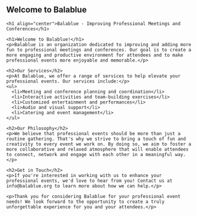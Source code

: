 ## Welcome to Balablue

    <h1 align="center">Balablue - Improving Professional Meetings and Conferences</h1>

    <h1>Welcome to Balablue!</h1>
    <p>Balablue is an organization dedicated to improving and adding more fun to professional meetings and conferences. Our goal is to create a more engaging and productive environment for attendees and to make professional events more enjoyable and memorable.</p>
    
    <h2>Our Services</h2>
    <p>At Balablue, we offer a range of services to help elevate your professional events. Our services include:</p>
    <ul>
      <li>Meeting and conference planning and coordination</li>
      <li>Interactive activities and team-building exercises</li>
      <li>Customized entertainment and performances</li>
      <li>Audio and visual support</li>
      <li>Catering and event management</li>
    </ul>
    
    <h2>Our Philosophy</h2>
    <p>We believe that professional events should be more than just a routine gathering. That's why we strive to bring a touch of fun and creativity to every event we work on. By doing so, we aim to foster a more collaborative and relaxed atmosphere that will enable attendees to connect, network and engage with each other in a meaningful way.</p>
    
    <h2>Get in Touch</h2>
    <p>If you're interested in working with us to enhance your professional events, we'd love to hear from you! Contact us at info@balablue.org to learn more about how we can help.</p>
    
    <p>Thank you for considering Balablue for your professional event needs! We look forward to the opportunity to create a truly unforgettable experience for you and your attendees.</p>

<!--

**Here are some ideas to get you started:**

🙋‍♀️ A short introduction - what is your organization all about?
🌈 Contribution guidelines - how can the community get involved?
👩‍💻 Useful resources - where can the community find your docs? Is there anything else the community should know?
🍿 Fun facts - what does your team eat for breakfast?
🧙 Remember, you can do mighty things with the power of [Markdown](https://docs.github.com/github/writing-on-github/getting-started-with-writing-and-formatting-on-github/basic-writing-and-formatting-syntax)
-->
